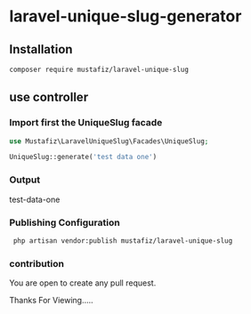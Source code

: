 # laravel-unique-slug-generator
## Installation
```sh
composer require mustafiz/laravel-unique-slug
```

## use controller
### Import first the UniqueSlug facade
```php
use Mustafiz\LaravelUniqueSlug\Facades\UniqueSlug;
```
```php
UniqueSlug::generate('test data one')
```
### Output
test-data-one

### Publishing Configuration
```sh
 php artisan vendor:publish mustafiz/laravel-unique-slug
```
### contribution
You are open to create any pull request.

Thanks For Viewing.....
